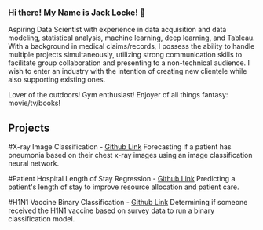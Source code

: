 ### Hi there! My Name is Jack Locke! 👋

Aspiring Data Scientist with experience in data acquisition and data modeling, statistical analysis, machine learning, deep learning, and Tableau. With a background in medical claims/records, I possess the ability to handle multiple projects simultaneously, utilizing strong communication skills to facilitate group collaboration and presenting to a non-technical audience. I wish to enter an industry with the intention of creating new clientele while also supporting existing ones.

Lover of the outdoors! Gym enthusiast! Enjoyer of all things fantasy: movie/tv/books!

## Projects 
#X-ray Image Classification - [Github Link](https://github.com/johnlocke333/xray_image_classification) 
Forecasting if a patient has pneumonia based on their chest x-ray images using an image classification neural network.

#Patient Hospital Length of Stay Regression - [Github Link](https://github.com/johnlocke333/patient_stay) 
Predicting a patient's length of stay to improve resource allocation and patient care.

#H1N1 Vaccine Binary Classification - [Github Link](https://github.com/johnlocke333/h1n1_flu_analysis) 
Determining if someone received the H1N1 vaccine based on survey data to run a binary classification model. 

